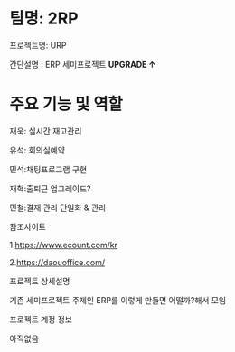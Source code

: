 # 팀명:  2RP

프로젝트명: URP  


간단설명 : ERP 세미프로젝트 **UPGRADE ↑** 

# 주요 기능 및 역할

재욱: 실시간 재고관리

유석: 회의실예약 

민석:채팅프로그램 구현

재혁:출퇴근 업그레이드?

민철:결재 관리 단일화 & 관리 

참조사이트

1.https://www.ecount.com/kr

2.https://daouoffice.com/

프로젝트 상세설명 

기존 세미프로젝트 주제인 ERP를 이렇게 만들면 어떨까?해서 모임

프로젝트 계정 정보

아직없음

